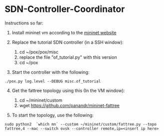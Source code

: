 # SDN-Controller-Coordinator
Instructions so far:
1. Install mininet vm according to the [mininet website](http://mininet.org/download/#option-1-mininet-vm-installation-easy-recommended)
2. Replace the tutorial SDN controller (in a SSH window):
     1. cd ~/pox/pox/misc
     2. replace the file "of_tutorial.py" with this version
     3. cd ~/pox

3. Start the controller with the following:

``./pox.py log.level --DEBUG misc.of_tutorial``

4. Get the fattree topology using this (In the VM window):
    1. cd ~/mininet/custom
    2. wget https://github.com/panandr/mininet-fattree

5. To start the topology, use the following:

``sudo python2  `which mn` --custom ~/mininet/custom/fattree.py --topo fattree,4 --mac --switch ovsk --controller remote,ip=<insert ip here>``
